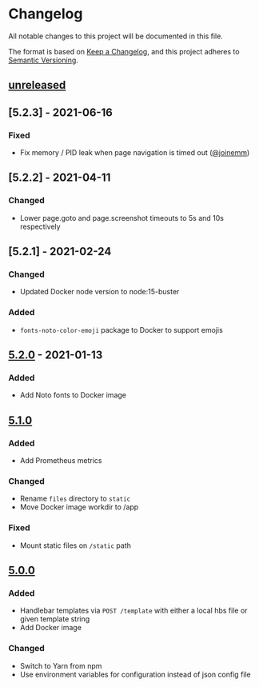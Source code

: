 # Changelog

All notable changes to this project will be documented in this file.

The format is based on [Keep a Changelog](https://keepachangelog.com/en/1.0.0/),
and this project adheres to [Semantic Versioning](https://semver.org/spec/v2.0.0.html).

## [unreleased]

## [5.2.3] - 2021-06-16

### Fixed

-  Fix memory / PID leak when page navigation is timed out ([@joinemm])

## [5.2.2] - 2021-04-11

### Changed

-  Lower page.goto and page.screenshot timeouts to 5s and 10s respectively

## [5.2.1] - 2021-02-24

### Changed

-  Updated Docker node version to node:15-buster

### Added

-  `fonts-noto-color-emoji` package to Docker to support emojis

## [5.2.0] - 2021-01-13

### Added

-  Add Noto fonts to Docker image

## [5.1.0]

### Added

-  Add Prometheus metrics

### Changed

-  Rename `files` directory to `static`
-  Move Docker image workdir to /app

### Fixed

-  Mount static files on `/static` path

## [5.0.0]

### Added

-  Handlebar templates via `POST /template` with either a local hbs file or
   given template string
-  Add Docker image

### Changed

-  Switch to Yarn from npm
-  Use environment variables for configuration instead of json config file

[unreleased]: https://github.com/sushiibot/sushii-image-server/compare/v5.2.0...HEAD
[5.2.0]: https://github.com/sushiibot/sushii-image-server/compare/v5.1.0...v5.2.0
[5.1.0]: https://github.com/sushiibot/sushii-image-server/compare/v5.0.0...v5.1.0
[5.0.0]: https://github.com/sushiibot/sushii-image-server/compare/v4.0.0...v5.0.0

[@joinemm]: https://github.com/joinemm
